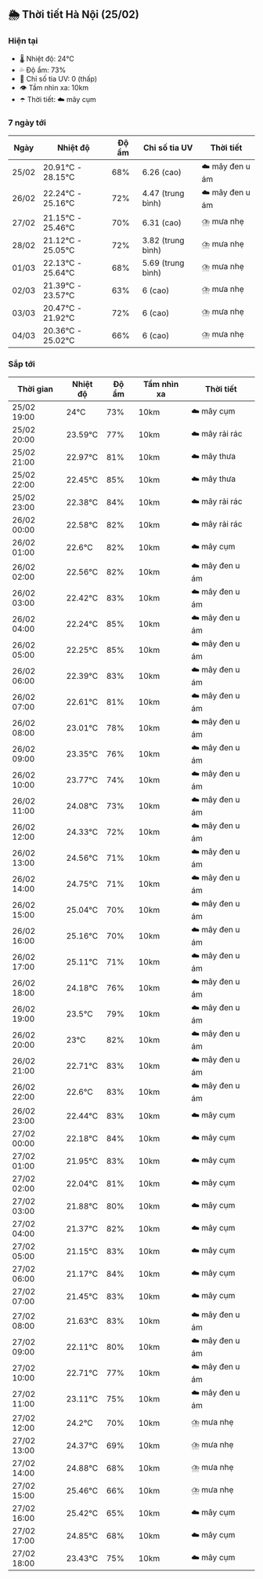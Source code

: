 ## 🌦️ Thời tiết Hà Nội (25/02)

### Hiện tại

- 🌡️ Nhiệt độ: 24℃
- 💦 Độ ẩm: 73%
- 🌟 Chỉ số tia UV: 0 (thấp)
- 👁️ Tầm nhìn xa: 10km
- ☂️ Thời tiết: ☁️ mây cụm

### 7 ngày tới

| Ngày | Nhiệt độ | Độ ẩm | Chỉ số tia UV | Thời tiết |
| --- | --- | --- | --- | --- |
| 25/02 | 20.91℃ - 28.15℃ | 68% | 6.26 (cao) | ☁️ mây đen u ám |
| 26/02 | 22.24℃ - 25.16℃ | 72% | 4.47 (trung bình) | ☁️ mây đen u ám |
| 27/02 | 21.15℃ - 25.46℃ | 70% | 6.31 (cao) | ⛈️ mưa nhẹ |
| 28/02 | 21.12℃ - 25.05℃ | 72% | 3.82 (trung bình) | ⛈️ mưa nhẹ |
| 01/03 | 22.13℃ - 25.64℃ | 68% | 5.69 (trung bình) | ⛈️ mưa nhẹ |
| 02/03 | 21.39℃ - 23.57℃ | 63% | 6 (cao) | ⛈️ mưa nhẹ |
| 03/03 | 20.47℃ - 21.92℃ | 72% | 6 (cao) | ⛈️ mưa nhẹ |
| 04/03 | 20.36℃ - 25.02℃ | 66% | 6 (cao) | ⛈️ mưa nhẹ |

### Sắp tới

| Thời gian | Nhiệt độ | Độ ẩm | Tầm nhìn xa | Thời tiết |
| --- | --- | --- | --- | --- |
| 25/02 19:00 | 24℃ | 73% | 10km | ☁️ mây cụm |
| 25/02 20:00 | 23.59℃ | 77% | 10km | ☁️ mây rải rác |
| 25/02 21:00 | 22.97℃ | 81% | 10km | ☁️ mây thưa |
| 25/02 22:00 | 22.45℃ | 85% | 10km | ☁️ mây thưa |
| 25/02 23:00 | 22.38℃ | 84% | 10km | ☁️ mây rải rác |
| 26/02 00:00 | 22.58℃ | 82% | 10km | ☁️ mây rải rác |
| 26/02 01:00 | 22.6℃ | 82% | 10km | ☁️ mây cụm |
| 26/02 02:00 | 22.56℃ | 82% | 10km | ☁️ mây đen u ám |
| 26/02 03:00 | 22.42℃ | 83% | 10km | ☁️ mây đen u ám |
| 26/02 04:00 | 22.24℃ | 85% | 10km | ☁️ mây đen u ám |
| 26/02 05:00 | 22.25℃ | 85% | 10km | ☁️ mây đen u ám |
| 26/02 06:00 | 22.39℃ | 83% | 10km | ☁️ mây đen u ám |
| 26/02 07:00 | 22.61℃ | 81% | 10km | ☁️ mây đen u ám |
| 26/02 08:00 | 23.01℃ | 78% | 10km | ☁️ mây đen u ám |
| 26/02 09:00 | 23.35℃ | 76% | 10km | ☁️ mây đen u ám |
| 26/02 10:00 | 23.77℃ | 74% | 10km | ☁️ mây đen u ám |
| 26/02 11:00 | 24.08℃ | 73% | 10km | ☁️ mây đen u ám |
| 26/02 12:00 | 24.33℃ | 72% | 10km | ☁️ mây đen u ám |
| 26/02 13:00 | 24.56℃ | 71% | 10km | ☁️ mây đen u ám |
| 26/02 14:00 | 24.75℃ | 71% | 10km | ☁️ mây đen u ám |
| 26/02 15:00 | 25.04℃ | 70% | 10km | ☁️ mây đen u ám |
| 26/02 16:00 | 25.16℃ | 70% | 10km | ☁️ mây đen u ám |
| 26/02 17:00 | 25.11℃ | 71% | 10km | ☁️ mây đen u ám |
| 26/02 18:00 | 24.18℃ | 76% | 10km | ☁️ mây đen u ám |
| 26/02 19:00 | 23.5℃ | 79% | 10km | ☁️ mây đen u ám |
| 26/02 20:00 | 23℃ | 82% | 10km | ☁️ mây đen u ám |
| 26/02 21:00 | 22.71℃ | 83% | 10km | ☁️ mây đen u ám |
| 26/02 22:00 | 22.6℃ | 83% | 10km | ☁️ mây đen u ám |
| 26/02 23:00 | 22.44℃ | 83% | 10km | ☁️ mây cụm |
| 27/02 00:00 | 22.18℃ | 84% | 10km | ☁️ mây cụm |
| 27/02 01:00 | 21.95℃ | 83% | 10km | ☁️ mây cụm |
| 27/02 02:00 | 22.04℃ | 81% | 10km | ☁️ mây cụm |
| 27/02 03:00 | 21.88℃ | 80% | 10km | ☁️ mây cụm |
| 27/02 04:00 | 21.37℃ | 82% | 10km | ☁️ mây cụm |
| 27/02 05:00 | 21.15℃ | 83% | 10km | ☁️ mây cụm |
| 27/02 06:00 | 21.17℃ | 84% | 10km | ☁️ mây cụm |
| 27/02 07:00 | 21.45℃ | 83% | 10km | ☁️ mây cụm |
| 27/02 08:00 | 21.63℃ | 83% | 10km | ☁️ mây đen u ám |
| 27/02 09:00 | 22.11℃ | 80% | 10km | ☁️ mây đen u ám |
| 27/02 10:00 | 22.71℃ | 77% | 10km | ☁️ mây đen u ám |
| 27/02 11:00 | 23.11℃ | 75% | 10km | ☁️ mây đen u ám |
| 27/02 12:00 | 24.2℃ | 70% | 10km | ⛈️ mưa nhẹ |
| 27/02 13:00 | 24.37℃ | 69% | 10km | ⛈️ mưa nhẹ |
| 27/02 14:00 | 24.88℃ | 68% | 10km | ⛈️ mưa nhẹ |
| 27/02 15:00 | 25.46℃ | 66% | 10km | ⛈️ mưa nhẹ |
| 27/02 16:00 | 25.42℃ | 65% | 10km | ☁️ mây cụm |
| 27/02 17:00 | 24.85℃ | 68% | 10km | ☁️ mây cụm |
| 27/02 18:00 | 23.43℃ | 75% | 10km | ☁️ mây cụm |
